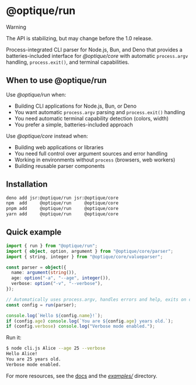 @optique/run
============

> [!WARNING]
> The API is stabilizing, but may change before the 1.0 release.

Process-integrated CLI parser for Node.js, Bun, and Deno that provides a
batteries-included interface for *@optique/core* with automatic `process.argv`
handling, `process.exit()`, and terminal capabilities.


When to use @optique/run
------------------------

Use *@optique/run* when:

 -  Building CLI applications for Node.js, Bun, or Deno
 -  You want automatic `process.argv` parsing and `process.exit()` handling
 -  You need automatic terminal capability detection (colors, width)
 -  You prefer a simple, batteries-included approach

Use *@optique/core* instead when:

 -  Building web applications or libraries
 -  You need full control over argument sources and error handling
 -  Working in environments without `process` (browsers, web workers)
 -  Building reusable parser components


Installation
------------

~~~~ bash
deno add jsr:@optique/run jsr:@optique/core
npm  add     @optique/run     @optique/core
pnpm add     @optique/run     @optique/core
yarn add     @optique/run     @optique/core
~~~~


Quick example
-------------

~~~~ typescript
import { run } from "@optique/run";
import { object, option, argument } from "@optique/core/parser";
import { string, integer } from "@optique/core/valueparser";

const parser = object({
  name: argument(string()),
  age: option("-a", "--age", integer()),
  verbose: option("-v", "--verbose"),
});

// Automatically uses process.argv, handles errors and help, exits on completion
const config = run(parser);

console.log(`Hello ${config.name}!`);
if (config.age) console.log(`You are ${config.age} years old.`);
if (config.verbose) console.log("Verbose mode enabled.");
~~~~

Run it:

~~~~ bash
$ node cli.js Alice --age 25 --verbose
Hello Alice!
You are 25 years old.
Verbose mode enabled.
~~~~

For more resources, see the [docs] and the [*examples/*](/examples/) directory.

[docs]: https://optique.dev/
